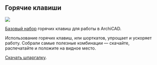 ## Горячие клавиши

![](/img/ARC_56/Untitled-1.png#rounded)

[Базовый набор](https://softculture.cc/blog/entries/articles/goryachie-klavishi-archicad) горячих клавиш для работы в ArchiCAD. 

Использование горячих клавиш, или шорткатов, упрощает и ускоряет работу. Собрали самые полезные комбинации — скачайте, распечатайте и положите на видное место.

[Скачать шпаргалку](/img/ARC_56/B232_Goryachie_Klavishi_ArchiCAD.pdf).
